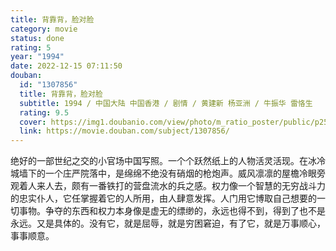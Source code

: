 ```yaml
---
title: 背靠背，脸对脸
category: movie
status: done
rating: 5
year: "1994"
date: 2022-12-15 07:11:50
douban:
  id: "1307856"
  title: 背靠背，脸对脸
  subtitle: 1994 / 中国大陆 中国香港 / 剧情 / 黄建新 杨亚洲 / 牛振华 雷恪生
  rating: 9.5
  cover: https://img1.doubanio.com/view/photo/m_ratio_poster/public/p2505048077.jpg
  link: https://movie.douban.com/subject/1307856/
---
```


绝好的一部世纪之交的小官场中国写照。一个个跃然纸上的人物活灵活现。在冰冷城墙下的一个庄严院落中，是绵绵不绝没有硝烟的枪炮声。威风凛凛的屋檐冷眼旁观着人来人去，颇有一番铁打的营盘流水的兵之感。权力像一个智慧的无穷战斗力的忠实仆人，它任掌握着它的人所用，由人肆意发挥。人门用它博取自己想要的一切事物。争夺的东西和权力本身像是虚无的缥缈的，永远也得不到，得到了也不是永远。又是具体的。没有它，就是屈辱，就是穷困窘迫，有了它，就是万事顺心，事事顺意。